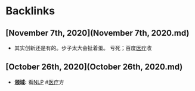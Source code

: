 
# Backlinks
## [November 7th, 2020](November 7th, 2020.md)
- 其实创新还是有的。步子太大会扯着蛋。 亏死；百度[医疗](医疗.md)收

## [October 26th, 2020](October 26th, 2020.md)
- **[领域](领域.md):** 看[NLP](NLP.md) #[医疗](医疗.md)方

